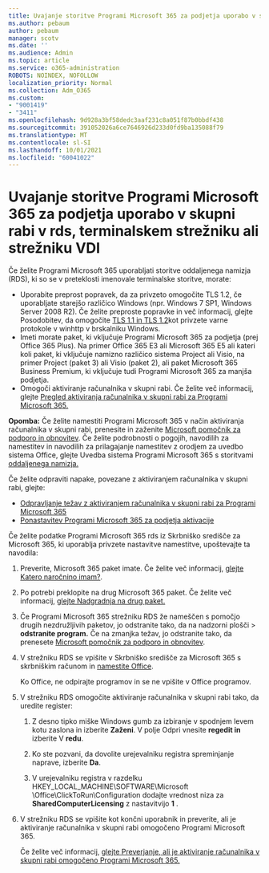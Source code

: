 ```yaml
---
title: Uvajanje storitve Programi Microsoft 365 za podjetja uporabo v skupni rabi v rds, terminalskem strežniku ali strežniku VDI
ms.author: pebaum
author: pebaum
manager: scotv
ms.date: ''
ms.audience: Admin
ms.topic: article
ms.service: o365-administration
ROBOTS: NOINDEX, NOFOLLOW
localization_priority: Normal
ms.collection: Adm_O365
ms.custom:
- "9001419"
- "3411"
ms.openlocfilehash: 9d928a3bf58dedc3aaf231c8a051f87b0bbdf438
ms.sourcegitcommit: 391052026a6ce7646926d233d0fd9ba135088f79
ms.translationtype: MT
ms.contentlocale: sl-SI
ms.lasthandoff: 10/01/2021
ms.locfileid: "60041022"
---
```

# <a name="deploying-microsoft-365-apps-for-enterprise-for-shared-use-on-rds-terminal-server-or-vdi"></a>Uvajanje storitve Programi Microsoft 365 za podjetja uporabo v skupni rabi v rds, terminalskem strežniku ali strežniku VDI

Če želite Programi Microsoft 365 uporabljati storitve oddaljenega namizja (RDS), ki so se v preteklosti imenovale terminalske storitve, morate:

- Uporabite preprost popravek, da za privzeto omogočite TLS 1.2, če uporabljate starejšo različico Windows (npr. Windows 7 SP1, Windows Server 2008 R2). Če želite preproste popravke in več informacij, glejte Posodobitev, da omogočite [TLS 1.1 in TLS 1.2](https://support.microsoft.com/en-us/topic/update-to-enable-tls-1-1-and-tls-1-2-as-default-secure-protocols-in-winhttp-in-windows-c4bd73d2-31d7-761e-0178-11268bb10392#bkmk_easy)kot privzete varne protokole v winhttp v brskalniku Windows. 
- Imeti morate paket, ki vključuje Programi Microsoft 365 za podjetja (prej Office 365 Plus). Na primer Office 365 E3 ali Microsoft 365 E5 ali kateri koli paket, ki vključuje namizno različico sistema Project ali Visio, na primer Project (paket 3) ali Visio (paket 2), ali paket Microsoft 365 Business Premium, ki vključuje tudi Programi Microsoft 365 za manjša podjetja.
- Omogoči aktiviranje računalnika v skupni rabi. Če želite več informacij, glejte [Pregled aktiviranja računalnika v skupni rabi za Programi Microsoft 365.](https://docs.microsoft.com/deployoffice/overview-shared-computer-activation)

**Opomba:** Če želite namestiti Programi Microsoft 365 v način aktiviranja računalnika v skupni rabi, prenesite in zaženite [Microsoft pomočnik za podporo in obnovitev](https://docs.microsoft.com/alchemyinsights/deploy-o365-remotely-to-rds). Če želite podrobnosti o pogojih, navodilih za namestitev in navodilih za prilagajanje namestitev z orodjem za uvedbo sistema Office, glejte Uvedba sistema Programi Microsoft 365 s storitvami [oddaljenega namizja.](https://docs.microsoft.com/deployoffice/deploy-microsoft-365-apps-remote-desktop-services)

Če želite odpraviti napake, povezane z aktiviranjem računalnika v skupni rabi, glejte:

- [Odpravljanje težav z aktiviranjem računalnika v skupni rabi za Programi Microsoft 365](https://docs.microsoft.com/deployoffice/troubleshoot-shared-computer-activation)
- [Ponastavitev Programi Microsoft 365 za podjetja aktivacije](https://docs.microsoft.com/office/troubleshoot/activation/reset-office-365-proplus-activation-state)

Če želite podatke Programi Microsoft 365 rds iz Skrbniško središče za Microsoft 365, ki uporablja privzete nastavitve namestitve, upoštevajte ta navodila:

1. Preverite, Microsoft 365 paket imate. Če želite več informacij, [glejte Katero naročnino imam?](https://docs.microsoft.com/microsoft-365/admin/admin-overview/what-subscription-do-i-have).

1. Po potrebi preklopite na drug Microsoft 365 paket. Če želite več informacij, [glejte Nadgradnja na drug paket.](https://docs.microsoft.com/microsoft-365/commerce/subscriptions/upgrade-to-different-plan)

1. Če Programi Microsoft 365 strežniku RDS že nameščen s pomočjo drugih nezdružljivih paketov, jo odstranite tako, da na nadzorni plošči  >  **odstranite program.** Če na zmanjka težav, jo odstranite tako, da prenesete [Microsoft pomočnik za podporo in obnovitev](https://aka.ms/SARA-OfficeUninstall-Alchemy).

1. V strežniku RDS se vpišite v Skrbniško središče za Microsoft 365 s skrbniškim računom in [namestite Office](https://portal.office.com/OLS/MySoftware.aspx).

   Ko Office, ne odpirajte programov in se ne vpišite v Office programov.

1. V strežniku RDS omogočite aktiviranje računalnika v skupni rabi tako, da uredite register:

   1. Z desno tipko miške Windows gumb za izbiranje v spodnjem levem kotu zaslona in izberite **Zaženi**. V polje Odpri vnesite **regedit in** izberite V **redu**.

   1. Ko ste pozvani, da dovolite urejevalniku registra spreminjanje naprave, izberite **Da**.

   1. V urejevalniku registra v razdelku HKEY_LOCAL_MACHINE\SOFTWARE\Microsoft \Office\ClickToRun\Configuration dodajte vrednost niza za **SharedComputerLicensing** z nastavitvijo **1** .

1. V strežniku RDS se vpišite kot končni uporabnik in preverite, ali je aktiviranje računalnika v skupni rabi omogočeno Programi Microsoft 365. 

   Če želite več informacij, [glejte Preverjanje, ali je aktiviranje računalnika v skupni rabi omogočeno Programi Microsoft 365.](https://docs.microsoft.com/deployoffice/troubleshoot-shared-computer-activation#verify-that-shared-computer-activation-is-enabled-for-microsoft-365-apps)